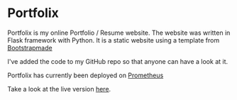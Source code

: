 # Portfolix

Portfolix is my online Portfolio / Resume website. The website was written in Flask framework with Python. It is a static website using a template from [Bootstrapmade](https://bootstrapmade.com/)

I've added the code to my GitHub repo so that anyone can have a look at it.

Portfolix has currently been deployed on [Prometheus](https://github.com/mervin16/Prometheus)

Take a look at the live version [here](https://mervin-hemaraju.com).
